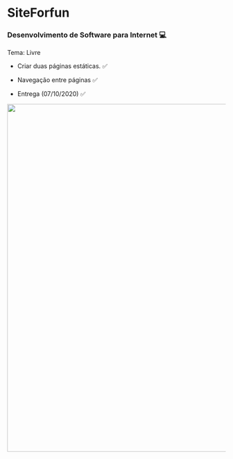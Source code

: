# SiteForfun

### Desenvolvimento de Software para Internet :computer:


Tema: Livre

- Criar duas páginas estáticas. :white_check_mark:

- Navegação entre páginas :white_check_mark:

- Entrega (07/10/2020) :white_check_mark:

<!-- ![site](https://github.com/paolagarb/SiteForfun/blob/master/SiteForfun.gif) -->

<img src="https://github.com/paolagarb/SiteForfun/blob/master/SiteForfun.gif" width="800" >

